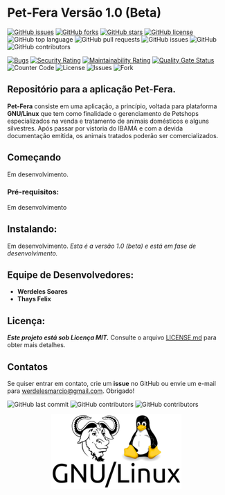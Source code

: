 # Pet-Fera Versão 1.0 (Beta)

[![GitHub issues](https://img.shields.io/github/issues/werdelesmarcio/ProjetoIMD_2.0)](https://github.com/werdelesmarcio/ProjetoIMD_2.0/issues)  [![GitHub forks](https://img.shields.io/github/forks/werdelesmarcio/ProjetoIMD_2.0)](https://github.com/werdelesmarcio/ProjetoIMD_2.0/network)  [![GitHub stars](https://img.shields.io/github/stars/werdelesmarcio/ProjetoIMD_2.0)](https://github.com/werdelesmarcio/ProjetoIMD_2.0/stargazers)  [![GitHub license](https://img.shields.io/github/license/werdelesmarcio/ProjetoIMD_2.0)](https://github.com/werdelesmarcio/ProjetoIMD_2.0/blob/main/LICENSE)  ![GitHub top language](https://img.shields.io/github/languages/top/werdelesmarcio/ProjetoIMD_2.0)  ![GitHub pull requests](https://img.shields.io/github/issues-pr/werdelesmarcio/ProjetoIMD_2.0)  ![GitHub issues](https://img.shields.io/github/issues/werdelesmarcio/ProjetoIMD_2.0)  ![GitHub](https://img.shields.io/github/license/werdelesmarcio/ProjetoIMD_2.0)  ![GitHub contributors](https://img.shields.io/github/contributors/werdelesmarcio/ProjetoIMD_2.0)  


[![Bugs](https://sonarcloud.io/api/project_badges/measure?project=Vault-Cyber-Security_ReconSpyDER&metric=bugs)](https://sonarcloud.io/dashboard?id=Vault-Cyber-Security_ReconSpyDER)  [![Security Rating](https://sonarcloud.io/api/project_badges/measure?project=Vault-Cyber-Security_ReconSpyDER&metric=security_rating)](https://sonarcloud.io/dashboard?id=Vault-Cyber-Security_ReconSpyDER)  [![Maintainability Rating](https://sonarcloud.io/api/project_badges/measure?project=Vault-Cyber-Security_ReconSpyDER&metric=sqale_rating)](https://sonarcloud.io/dashboard?id=Vault-Cyber-Security_ReconSpyDER)  [![Quality Gate Status](https://sonarcloud.io/api/project_badges/measure?project=Vault-Cyber-Security_ReconSpyDER&metric=alert_status)](https://sonarcloud.io/dashboard?id=Vault-Cyber-Security_ReconSpyDER)  <img alt="Counter Code" src="https://img.shields.io/github/languages/count/Vault-Cyber-Security/ReconSpyDER">  <img alt="License" src="https://img.shields.io/github/license/Vault-Cyber-Security/ReconSpyDER">  <img alt="Issues" src="https://img.shields.io/github/issues/Vault-Cyber-Security/ReconSpyDER">  <img alt="Fork" src="https://img.shields.io/github/forks/Vault-Cyber-Security/ReconSpyDER?logo=github">

## Repositório para a aplicação Pet-Fera.

**Pet-Fera** consiste em uma aplicação, a princípio, voltada para plataforma **GNU/Linux** que tem como finalidade o gerenciamento de Petshops especializados na venda e tratamento de animais domésticos e alguns silvestres. Após passar por vistoria do IBAMA e com a devida documentação emitida, os animais tratados poderão ser comercializados. 

## Começando
Em desenvolvimento.

### Pré-requisitos:
Em desenvolvimento

## Instalando:
Em desenvolvimento.
_Esta é a versão 1.0 (beta) e está em fase de desenvolvimento._

## Equipe de Desenvolvedores:
* **Werdeles Soares**
* **Thays Felix**

## Licença: 
***Este projeto está sob Licença MIT.***
Consulte o arquivo [LICENSE.md](https://github.com/werdelesmarcio/ProjetoIMD_2.0/blob/main/LICENSE) para obter mais detalhes.

## Contatos
Se quiser entrar em contato, crie um **issue** no GitHub ou envie um e-mail para werdelesmarcio@gmail.com. Obrigado!


<img alt="GitHub last commit" src="https://img.shields.io/github/last-commit/Vault-Cyber-Security/ReconSpyDER?style=for-the-badge">  <img alt="GitHub contributors" src="https://img.shields.io/github/contributors/Vault-Cyber-Security/ReconSpyDER?style=for-the-badge">  <img alt="GitHub contributors" src="https://img.shields.io/github/repo-size/Vault-Cyber-Security/ReconSpyDER?label=REPOSIT%C3%93RIO&logo=GITHUB&style=for-the-badge">

<center><img src = "https://github.com/Vault-Cyber-Security/ReconSpyDER/blob/master/Images/gnulinux-logo.png" width=300></center>

